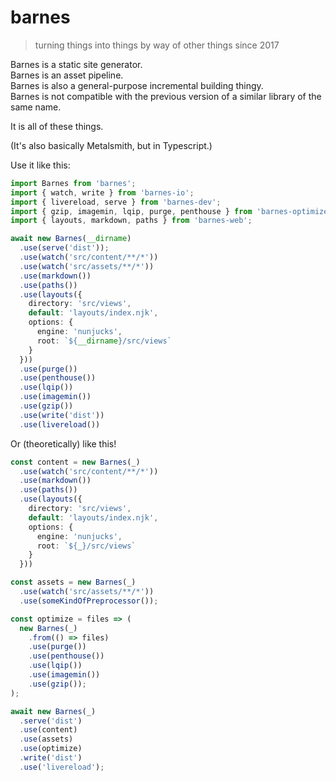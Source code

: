 # barnes

> turning things into things by way of other things since 2017

Barnes is a static site generator.  
Barnes is an asset pipeline.  
Barnes is also a general-purpose incremental building thingy.  
Barnes is not compatible with the previous version of a similar library of the same name.

It is all of these things.

(It's also basically Metalsmith, but in Typescript.)

Use it like this:

```typescript
import Barnes from 'barnes';
import { watch, write } from 'barnes-io';
import { livereload, serve } from 'barnes-dev';
import { gzip, imagemin, lqip, purge, penthouse } from 'barnes-optimize';
import { layouts, markdown, paths } from 'barnes-web';

await new Barnes(__dirname)
  .use(serve('dist'));
  .use(watch('src/content/**/*'))
  .use(watch('src/assets/**/*'))
  .use(markdown())
  .use(paths())
  .use(layouts({
    directory: 'src/views',
    default: 'layouts/index.njk',
    options: {
      engine: 'nunjucks',
      root: `${__dirname}/src/views`
    }
  }))
  .use(purge())
  .use(penthouse())
  .use(lqip())
  .use(imagemin())
  .use(gzip())
  .use(write('dist'))
  .use(livereload())
```

Or (theoretically) like this!

```typescript
const content = new Barnes(_)
  .use(watch('src/content/**/*'))
  .use(markdown())
  .use(paths())
  .use(layouts({
    directory: 'src/views',
    default: 'layouts/index.njk',
    options: {
      engine: 'nunjucks',
      root: `${_}/src/views`
    }
  }))

const assets = new Barnes(_)
  .use(watch('src/assets/**/*'))
  .use(someKindOfPreprocessor());

const optimize = files => (
  new Barnes(_)
    .from(() => files)
    .use(purge())
    .use(penthouse())
    .use(lqip())
    .use(imagemin())
    .use(gzip());
);

await new Barnes(_)
  .serve('dist')
  .use(content)
  .use(assets)
  .use(optimize)
  .write('dist')
  .use('livereload');
```
